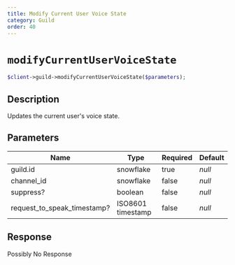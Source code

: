 ```yaml
---
title: Modify Current User Voice State
category: Guild
order: 40
---
```


# `modifyCurrentUserVoiceState`

```php
$client->guild->modifyCurrentUserVoiceState($parameters);
```

## Description

Updates the current user&#039;s voice state.

## Parameters


Name | Type | Required | Default
--- | --- | --- | ---
guild.id | snowflake | true | *null*
channel_id | snowflake | false | *null*
suppress? | boolean | false | *null*
request_to_speak_timestamp? | ISO8601 timestamp | false | *null*

## Response

Possibly No Response


